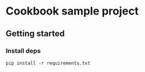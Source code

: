 # Cookbook sample project

## Getting started

### Install deps

```
pip install -r requirements.txt
```
